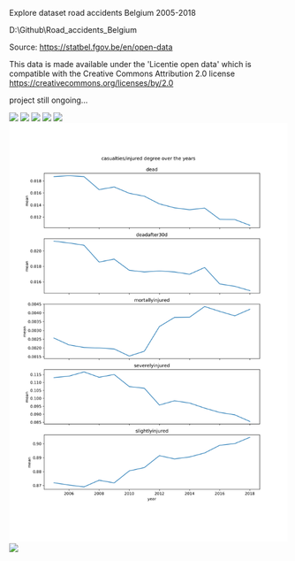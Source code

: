 Explore dataset road accidents Belgium 2005-2018

D:\Github\Road_accidents_Belgium

Source: https://statbel.fgov.be/en/open-data

This data is made available under the 'Licentie open data' which is compatible with the Creative Commons Attribution 2.0 license https://creativecommons.org/licenses/by/2.0

project still ongoing...

![](Plots/recorded_accidents_per_year.png.png)
![](Plots/recorded_accidents_per_quarter.png.png)
![](Plots/recorded_accidents_per_month.png.png)
![](Plots/recorded_accidents_per_hr.png.png)
![](Plots/recorded_accidents_per_dayow.png.png)
![](Plots/mean_accidents_mort_inj_over_time.png)
![](Plots/BE_mun.png.png)









